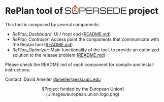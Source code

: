 # RePlan tool of ![SUPERSEDE](./images/SUPERSEDE-logo.png) project

This tool is composed by several components:

- *RePlan_Dashboard*: UI / front end ([README.md](./replan_dashboard/README.md))
- *RePlan_Controller*: Access point the components that communicate with the Replan tool ([README.md](./replan_controller/README.md))
- *RePlan_Optimizer*: Main functionality of the tool, to provide an optimized solution to the release problem ([README.md](./replan_optimizer/README.md))

Please check the README.md of each component for compile and install instructions.

Contact: David Ameller <dameller@essi.upc.edu>

<center>![Project funded by the European Union](./images/european.union.logo.png)</center>

